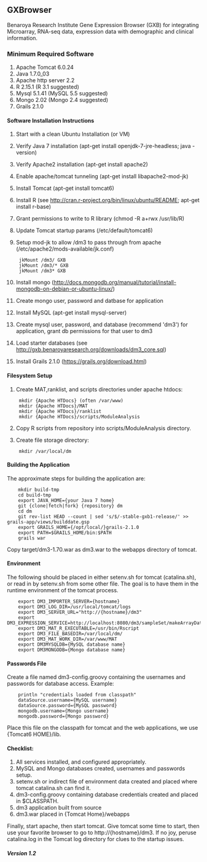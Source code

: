 ## GXBrowser

Benaroya Research Institute Gene Expression Browser (GXB) for integrating Microarray, RNA-seq data, expression data with demographic and clinical information.

### Minimum Required Software

1. Apache Tomcat 6.0.24
2. Java 1.7.0_03
3. Apache http server 2.2
4. R 2.15.1 (R 3.1 suggested)
5. Mysql 5.1.41 (MySQL 5.5 suggested)
6. Mongo 2.02 (Mongo 2.4 suggested)
7. Grails 2.1.0

#### Software Installation Instructions

1. Start with a clean Ubuntu Installation (or VM)
2. Verify Java 7 installation (apt-get install openjdk-7-jre-headless; java -version)
3. Verify Apache2 installation (apt-get install apache2)
4. Enable apache/tomcat tunneling (apt-get install libapache2-mod-jk)
5. Install Tomcat (apt-get install tomcat6)
6. Install R (see http://cran.r-project.org/bin/linux/ubuntu/README; apt-get install r-base)
7. Grant permissions to write to R library (chmod -R a+rwx /usr/lib/R)
8. Update Tomcat startup params (/etc/default/tomcat6)
9. Setup mod-jk to allow /dm3 to pass through from apache (/etc/apache2/mods-available/jk.conf)
		
		jkMount /dm3/ GXB
		jkMount /dm3/* GXB
		jkMount /dm3* GXB
		
10. Install mongo (http://docs.mongodb.org/manual/tutorial/install-mongodb-on-debian-or-ubuntu-linux/)
11. Create mongo user, password and datbase for application
12. Install MySQL (apt-get install mysql-server)
13. Create mysql user, password, and database (recommend 'dm3') for application, grant db permissions for that user to dm3
14. Load starter databases (see http://gxb.benaroyaresearch.org/downloads/dm3_core.sql)
15. Install Grails 2.1.0 (https://grails.org/download.html)


#### Filesystem Setup

1. Create MAT,ranklist, and scripts directories under apache htdocs:

		mkdir {Apache HTDocs} (often /var/www)
		mkdir {Apache HTDocs}/MAT
		mkdir {Apache HTDocs}/ranklist
		mkdir {Apache HTDocs}/scripts/ModuleAnalysis

2. Copy R scripts from repository into scripts/ModuleAnalysis directory.
3. Create file storage directory:

		mkdir /var/local/dm		

#### Building the Application

The approximate steps for building the application are:

		mkdir build-tmp
		cd build-tmp
		export JAVA_HOME={your Java 7 home}
		git {clone|fetch|fork} {repository} dm
		cd dm
		git rev-list HEAD --count | sed 's/$/-stable-gxb1-release/' >> grails-app/views/builddate.gsp
		export GRAILS_HOME={/opt/local/}grails-2.1.0
		export PATH=$GRAILS_HOME/bin:$PATH
		grails war
		
Copy target/dm3-1.70.war as dm3.war to the webapps directory of tomcat.

#### Environment

The following should be placed in either setenv.sh for tomcat (catalina.sh), or read in by setenv.sh from some other file.  The goal is to have them in the runtime environment of the tomcat process.

		export DM3_IMPORTER_SERVER={hostname}
		export DM3_LOG_DIR=/usr/local/tomcat/logs
		export DM3_SERVER_URL="http://{hostname}/dm3"
		export DM3_EXPRESSION_SERVICE=http://localhost:8080/dm3/sampleSet/makeArrayDataDetailTSVFile
		export DM3_MAT_R_EXECUTABLE=/usr/bin/Rscript
		export DM3_FILE_BASEDIR=/var/local/dm/
		export DM3_MAT_WORK_DIR=/var/www/MAT
		export DM3MYSQLDB={MySQL database name}
		export DM3MONGODB={Mongo database name}


#### Passwords File

Create a file named dm3-config.groovy containing the usernames and passwords for database access.  Example:

		println "credentials loaded from classpath"
		dataSource.username={MySQL username}
		dataSource.password={MySQL password}
		mongodb.username={Mongo username}
		mongodb.password={Mongo password}
		
Place this file on the classpath for tomcat and the web applications, we use {Tomcat6 HOME}/lib.

#### Checklist:

1. All services installed, and configured appropriately.
2. MySQL and Mongo databases created, usernames and passwords setup.
3. setenv.sh or indirect file of environment data created and placed where tomcat catalina.sh can find it.
4. dm3-config.groovy containing database credentials created and placed in $CLASSPATH.
5. dm3 application built from source
6. dm3.war placed in {Tomcat Home}/webapps

Finally, start apache, then start tomcat.  Give tomcat some time to start, then use your favorite browser to go to http://{hostname}/dm3.  If no joy, peruse catalina.log in the Tomcat log directory for clues to the startup issues.

##### Version 1.2

